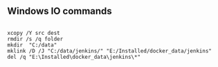 ## Windows IO commands

```

xcopy /Y src dest
rmdir /s /q folder
mkdir  "C:/data"
mklink /D /J "C:/data/jenkins/" "E:/Installed/docker_data/jenkins"
del /q "E:\Installed\docker_data\jenkins\*"
```
